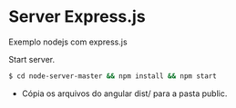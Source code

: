 # Server Express.js 

Exemplo nodejs com express.js 

Start server.

```sh
$ cd node-server-master && npm install && npm start
```

- Cópia os arquivos do angular dist/ para a pasta public.

